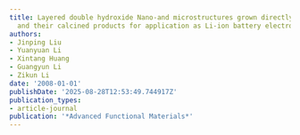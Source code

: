 ```yaml
---
title: Layered double hydroxide Nano-and microstructures grown directly on metal substrates
  and their calcined products for application as Li-ion battery electrodes
authors:
- Jinping Liu
- Yuanyuan Li
- Xintang Huang
- Guangyun Li
- Zikun Li
date: '2008-01-01'
publishDate: '2025-08-28T12:53:49.744917Z'
publication_types:
- article-journal
publication: '*Advanced Functional Materials*'
---
```


